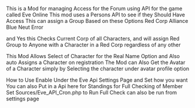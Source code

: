 This is a Mod for managing Access for the Forum using API for the game called Eve Online
This mod uses a Persons API to see if they Should Have Access
This can assign a Group Based on these Options
Red
Corp
Alliance
Blue
Neut
Error

and Yes this Checks Current Corp of all Characters, and will assign Red Group to Anyone with a Character in a Red Corp regardless of any other

This Mod Allows Select of Character for the Real Name Option
and Also auto Assigns a Character on registration
The Mod can Also Get the Avatar of a Character simply by Selecting the character under avatar profile option

How to Use
Enable Under the Eve Api Settings Page and Set how you want
You can also Put in a Api here for Standings
for Full Checking of Member Set Sources/Eve\_API\_Cron.php to Run
Full Check can also be run from settings page